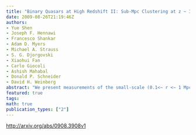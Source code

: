```yaml
---
title: "Binary Quasars at High Redshift II: Sub-Mpc Clustering at z ~ 3-4"
date: 2009-08-26T21:19:46Z
authors:
- Yue Shen
- Joseph F. Hennawi
- Francesco Shankar
- Adam D. Myers
- Michael A. Strauss
- S. G. Djorgovski
- Xiaohui Fan
- Carlo Giocoli
- Ashish Mahabal
- Donald P. Schneider
- David H. Weinberg
abstract: "We present measurements of the small-scale (0.1<~ r <~ 1 Mpc/h) quasar two-point correlation function at z>2.9, for a flux-limited (i<21) sample of 15 binary quasars compiled by Hennawi et al. (2009). The amplitude of the small-scale clustering increases from z ~ 3 to z ~ 4. The small-scale clustering amplitude is comparable to or lower than power-law extrapolations (with slope gamma=2) from the large-scale correlation function of the i<20.2 quasar sample from the Sloan Digital Sky Survey. Using simple prescriptions relating quasars to dark matter halos, we model the observed small-scale clustering with halo occupation models. Reproducing the large-scale clustering amplitude requires that the active fraction of the black holes in the central galaxies of halos is near unity, but the level of small-scale clustering favors an active fraction of black holes in satellite galaxies 0.1 <~ f_s <~ 0.5 at z >~ 3."
featured: true
tags:
math: true
publication_types: ["2"]
---
```

http://arxiv.org/abs/0908.3908v1

